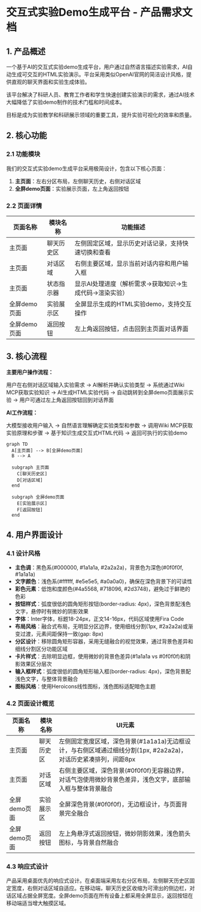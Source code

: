 # 交互式实验Demo生成平台 - 产品需求文档

## 1. 产品概述

一个基于AI的交互式实验demo生成平台，用户通过自然语言描述实验需求，AI自动生成可交互的HTML实验演示。平台采用类似OpenAI官网的简洁设计风格，提供直观的聊天界面和实验生成体验。

该平台解决了科研人员、教育工作者和学生快速创建实验演示的需求，通过AI技术大幅降低了实验demo制作的技术门槛和时间成本。

目标是成为实验教学和科研展示领域的重要工具，提升实验可视化的效率和质量。

## 2. 核心功能

### 2.1 功能模块

我们的交互式实验demo生成平台采用极简设计，包含以下核心页面：

1. **主页面**：左右分区布局，左侧聊天历史，右侧对话区域
2. **全屏demo页面**：实验展示页面，左上角返回按钮

### 2.2 页面详情

| 页面名称 | 模块名称 | 功能描述 |
|----------|----------|----------|
| 主页面 | 聊天历史区 | 左侧固定区域，显示历史对话记录，支持快速切换和查看 |
| 主页面 | 对话区域 | 右侧主要区域，显示当前对话内容和用户输入框 |
| 主页面 | 状态指示器 | 显示AI处理进度（解析需求→获取知识→生成代码→渲染实验） |
| 全屏demo页面 | 实验展示区 | 全屏显示生成的HTML实验demo，支持交互操作 |
| 全屏demo页面 | 返回按钮 | 左上角返回按钮，点击回到主页面对话界面 |

## 3. 核心流程

**主要用户操作流程：**

用户在右侧对话区域输入实验需求 → AI解析并确认实验类型 → 系统通过Wiki MCP获取实验知识 → AI生成HTML实验代码 → 自动跳转到全屏demo页面展示实验 → 用户可通过左上角返回按钮回到对话界面

**AI工作流程：**

大模型接收用户输入 → 自然语言理解确定实验类型和参数 → 调用Wiki MCP获取实验原理和步骤 → 基于知识生成交互式HTML代码 → 返回可执行的实验demo

```mermaid
graph TD
  A[主页面] --> B[全屏demo页面]
  B --> A
  
  subgraph 主页面
    C[聊天历史区]
    D[对话区域]
  end
  
  subgraph 全屏demo页面
    E[实验展示区]
    F[返回按钮]
  end
```

## 4. 用户界面设计

### 4.1 设计风格

- **主色调**：黑色系(#000000, #1a1a1a, #2a2a2a)，背景色为深色(#0f0f0f, #1a1a1a)
- **文字颜色**：浅色系(#ffffff, #e5e5e5, #a0a0a0)，确保在深色背景下的可读性
- **彩色元素**：低饱和度颜色(#4a5568, #718096, #2d3748)，避免过于鲜艳的色彩
- **按钮样式**：弧度很低的圆角矩形按钮(border-radius: 4px)，深色背景配浅色文字，悬停时有微妙的阴影效果
- **字体**：Inter字体，标题18-24px，正文14-16px，代码区域使用Fira Code
- **布局风格**：融合式布局，无明显分区边界，使用细线分割(1px, #2a2a2a)或渐变过渡，元素间距保持一致(gap: 8px)
- **分区设计**：移除圆角矩形容器，采用无缝融合的视觉效果，通过背景色差异和细线分割区分功能区域
- **卡片样式**：去除明显边框，使用微妙的背景色差异(#1a1a1a vs #0f0f0f)和阴影效果区分层次
- **输入框样式**：弧度很低的圆角矩形输入框(border-radius: 4px)，深色背景配浅色文字，与整体背景融合
- **图标风格**：使用Heroicons线性图标，浅色图标适配暗色主题

### 4.2 页面设计概览

| 页面名称 | 模块名称 | UI元素 |
|----------|----------|--------|
| 主页面 | 聊天历史区 | 左侧固定宽度区域，深色背景(#1a1a1a)无边框设计，与右侧区域通过细线分割(1px, #2a2a2a)，对话历史紧凑排列，间距8px |
| 主页面 | 对话区域 | 右侧主要区域，深色背景(#0f0f0f)无容器边界，对话气泡使用微妙背景色差异，浅色文字，底部输入框与整体背景融合 |
| 全屏demo页面 | 实验展示区 | 全屏深色背景(#0f0f0f)，无边框设计，与页面背景完全融合 |
| 全屏demo页面 | 返回按钮 | 左上角悬浮式返回按钮，微妙阴影效果，浅色箭头图标，与背景自然融合 |

### 4.3 响应式设计

产品采用桌面优先的响应式设计。在桌面端采用左右分区布局，左侧聊天历史区固定宽度，右侧对话区域自适应。在移动端，聊天历史区收缩为可滑出的侧边栏，对话区域占据全屏宽度。全屏demo页面在所有设备上都采用全屏显示，返回按钮在移动端适当增大触摸区域。